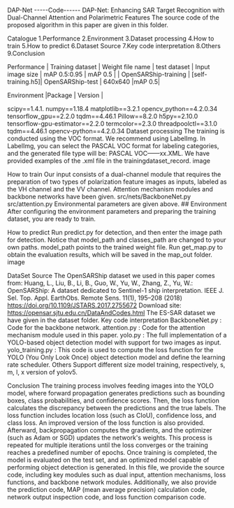 DAP-Net
-----Code------
DAP-Net: Enhancing SAR Target Recognition with Dual-Channel Attention and Polarimetric Features
The source code of the proposed algorithm in this paper are given in this folder.

Catalogue
1.Performance
2.Environment
3.Dataset processing
4.How to train
5.How to predict
6.Dataset Source
7.Key code interpretation
8.Others
9.Conclusion

Performance
| Training dataset | Weight file name | test dataset | Input image size | mAP 0.5:0.95 | mAP 0.5 |
| OpenSARShip-training | [self-training.h5]| OpenSARShip-test | 640x640 |mAP 0.5|

Environment
|Package | Version |

scipy==1.4.1.
numpy==1.18.4
matplotlib==3.2.1
opencv_python==4.2.0.34
tensorflow_gpu==2.2.0
tqdm==4.46.1
Pillow==8.2.0
h5py==2.10.0
tensorflow-gpu-estimator==2.2.0
termcolor==2.3.0
threadpoolctl==3.1.0
tqdm==4.46.1
opencv-python==4.2.0.34
Dataset processing
The training is conducted using the VOC format. We recommend using LabelImg.
In LabelImg, you can select the PASCAL VOC format for labeling categories, and the generated file type will be:
PASCAL VOC——xx.XML.
We have provided examples of the .xml file in the trainingdataset_record. image

How to train
Our input consists of a dual-channel module that requires the preparation of two types of polarization feature images as inputs, labeled as the VH channel and the VV channel.
Attention mechanism modules and backbone networks have been given.
src/nets/BackboneNet.py
src/attention.py
Environmental parameters are given above. ## Environment
After configuring the environment parameters and preparing the training dataset, you are ready to train.

How to predict
Run predict.py for detection, and then enter the image path for detection.
Notice that model_path and classes_path are changed to your own paths.
model_path points to the trained weight file.
Run get_map.py to obtain the evaluation results, which will be saved in the map_out folder.
image

DataSet Source
The OpenSARShip dataset we used in this paper comes from:
Huang, L., Liu, B., Li, B., Guo, W., Yu, W., Zhang, Z., Yu, W.: OpenSARShip: A dataset dedicated to Sentinel-1 ship interpretation. IEEE J. Sel. Top. Appl. EarthObs. Remote Sens. 11(1), 195–208 (2018)
https://doi.org/10.1109/JSTARS.2017.2755672
Download site:
https://opensar.sjtu.edu.cn/DataAndCodes.html
The ES-SAR dataset we have given in the dataset folder.
Key code interpretation
BackboneNet.py : Code for the backbone network.
attention.py : Code for the attention mechanism module used in this paper.
yolo.py : The full implementation of a YOLO-based object detection model with support for two images as input.
yolo_training.py : This code is used to compute the loss function for the YOLO (You Only Look Once) object detection model and define the learning rate scheduler.
Others
Support different size model training, respectively, s, m, l, x version of yolov5.

Conclusion
The training process involves feeding images into the YOLO model, where forward propagation generates predictions such as bounding boxes, class probabilities, and confidence scores. Then, the loss function calculates the discrepancy between the predictions and the true labels. The loss function includes location loss (such as CIoU), confidence loss, and class loss. An improved version of the loss function is also provided. Afterward, backpropagation computes the gradients, and the optimizer (such as Adam or SGD) updates the network's weights. This process is repeated for multiple iterations until the loss converges or the training reaches a predefined number of epochs. Once training is completed, the model is evaluated on the test set, and an optimized model capable of performing object detection is generated.
In this file, we provide the source code, including key modules such as dual input, attention mechanisms, loss functions, and backbone network modules. Additionally, we also provide the prediction code, MAP (mean average precision) calculation code, network output inspection code, and loss function comparison code.
